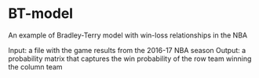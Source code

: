 # BT-model
An example of Bradley-Terry model with win-loss relationships in the NBA

Input: a file with the game results from the 2016-17 NBA season
Output: a probability matrix that captures the win probability of the row team winning the column team
